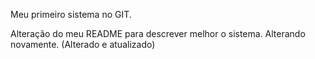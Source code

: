 Meu primeiro sistema no GIT.

Alteração do meu README para descrever melhor o sistema.
Alterando novamente.
(Alterado e atualizado)